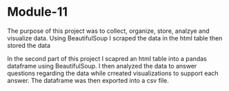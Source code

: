 # Module-11

The purpose of this project was to collect, organize, store, analzye and visualize data.
Using BeautifulSoup I scraped the data in the html table then stored the data

In the second part of this project I scapred an html table into a pandas dataframe using BeautifulSoup.  I then analyzed the data to answer questions regarding the data while crreated visualizations to support each answer.  The dataframe was then exported into a csv file.
